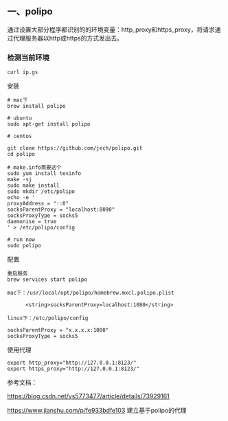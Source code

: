 ## 一、polipo
通过设置大部分程序都识别的的环境变量：http_proxy和https_proxy，将请求通过代理服务器以http或https的方式发出去。

### 检测当前环境
```
curl ip.gs
```

 安装
```
# mac下
brew install polipo

# ubuntu
sudo apt-get install polipo

# centos

git clone https://github.com/jech/polipo.git
cd polipo

# make.info需要这个
sudo yum install texinfo
make -sj
sudo make install
sudo mkdir /etc/polipo
echo -e '
proxyAddress = "::0"
socksParentProxy = "localhost:8090"
socksProxyType = socks5
daemonise = true
' > /etc/polipo/config

# run now
sudo polipo

```

 配置
```
重启服务
brew services start polipo

mac下：/usr/local/opt/polipo/homebrew.mxcl.polipo.plist

      <string>socksParentProxy=localhost:1080</string>
      
linux下：/etc/polipo/config

socksParentProxy = "x.x.x.x:1080" 
socksProxyType = socks5
```

使用代理
```
export http_proxy="http://127.0.0.1:8123/"
export https_proxy="http://127.0.0.1:8123/"
```

参考文档：

https://blog.csdn.net/ys5773477/article/details/73929161

https://www.jianshu.com/p/fe933bdfe103  建立基于polipo的代理
